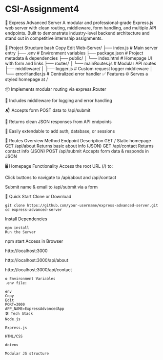 # CSI-Assignment4
🚀 Express Advanced Server
A modular and professional-grade Express.js web server with clean routing, middleware, form handling, and multiple API endpoints. Built to demonstrate industry-level backend architecture and stand out in competitive internship assignments.

📁 Project Structure
bash
Copy
Edit
Web-Server/
├── index.js                    # Main server entry
├── .env                        # Environment variables
├── package.json                # Project metadata & dependencies
├── public/
│   └── index.html              # Homepage UI with form and links
├── routes/
│   └── mainRoutes.js           # Modular API routes
├── middleware/
│   ├── logger.js               # Custom request logger middleware
│   └── errorHandler.js         # Centralized error handler
✅ Features
🌐 Serves a styled homepage at /

📦 Implements modular routing via express.Router

🧠 Includes middleware for logging and error handling

📬 Accepts form POST data to /api/submit

🧾 Returns clean JSON responses from API endpoints

🔄 Easily extendable to add auth, database, or sessions

📌 Routes Overview
Method	Endpoint	Description
GET	/	Static homepage
GET	/api/about	Returns basic about info (JSON)
GET	/api/contact	Returns contact info (JSON)
POST	/api/submit	Accepts form data & responds in JSON

🖥️ Homepage Functionality
Access the root URL (/) to:

Click buttons to navigate to /api/about and /api/contact

Submit name & email to /api/submit via a form

🧪 Quick Start
Clone or Download
```
git clone https://github.com/your-username/express-advanced-server.git
cd express-advanced-server
```
Install Dependencies
```
npm install
Run the Server
```
npm start
Access in Browser

http://localhost:3000

http://localhost:3000/api/about

http://localhost:3000/api/contact
```
⚙️ Environment Variables
.env file:

env
Copy
Edit
PORT=3000
APP_NAME=ExpressAdvancedApp
🛠️ Tech Stack
Node.js

Express.js

HTML/CSS

dotenv

Modular JS structure

